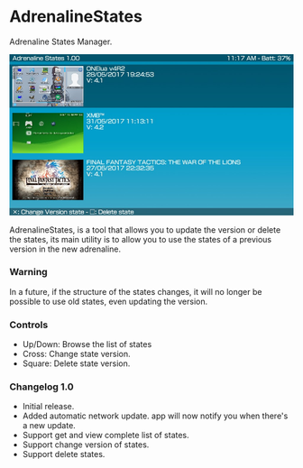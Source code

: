 # AdrenalineStates
Adrenaline States Manager.

![header](preview.jpg)

AdrenalineStates, is a tool that allows you to update the version or delete the states, its main utility is to allow you to use the states of a previous version in the new adrenaline.

### Warning ###
In a future, if the structure of the states changes, it will no longer be possible to use old states, even updating the version.

### Controls ###
- Up/Down: Browse the list of states
- Cross: Change state version.
- Square: Delete state version.

### Changelog 1.0 ###
- Initial release.
- Added automatic network update. app will now notify you when there's a new update.
- Support get and view complete list of states.
- Support change version of states.
- Support delete states.
